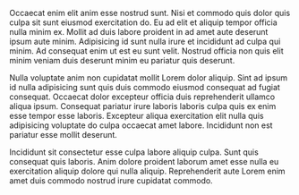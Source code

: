 Occaecat enim elit anim esse nostrud sunt. Nisi et commodo quis dolor quis culpa sit sunt eiusmod exercitation do. Eu ad elit et aliquip tempor officia nulla minim ex. Mollit ad duis labore proident in ad amet aute deserunt ipsum aute minim. Adipisicing id sunt nulla irure et incididunt ad culpa qui minim. Ad consequat enim ut est eu sunt velit. Nostrud officia non quis elit minim veniam duis deserunt minim eu pariatur quis deserunt.

Nulla voluptate anim non cupidatat mollit Lorem dolor aliquip. Sint ad ipsum id nulla adipisicing sunt quis duis commodo eiusmod consequat ad fugiat consequat. Occaecat dolor excepteur officia duis reprehenderit ullamco aliqua ipsum. Consequat pariatur irure laboris laboris culpa quis ex enim esse tempor esse laboris. Excepteur aliqua exercitation elit nulla quis adipisicing voluptate do culpa occaecat amet labore. Incididunt non est pariatur esse mollit deserunt.

Incididunt sit consectetur esse culpa labore aliquip culpa. Sunt quis consequat quis laboris. Anim dolore proident laborum amet esse nulla eu exercitation aliquip dolore qui nulla aliquip. Reprehenderit aute Lorem enim amet duis commodo nostrud irure cupidatat commodo.
